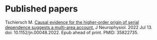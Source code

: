 # Published papers

Tschiersch M. [Causal evidence for the higher-order origin of serial dependence suggests a multi-area account.](https://pubmed.ncbi.nlm.nih.gov/35822735/)
J Neurophysiol. 2022 Jul 13. doi: 10.1152/jn.00048.2022. Epub ahead of print. PMID: 35822735.

